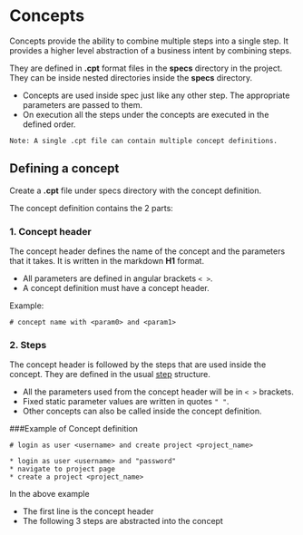 # Concepts

Concepts provide the ability to combine multiple steps into a single step. It provides a higher level abstraction of a business intent by combining steps.

They are defined in **.cpt** format files in the **specs** directory in the project. They can be inside nested directories inside the **specs** directory.

* Concepts are used inside spec just like any other step. The appropriate parameters are passed to them.
* On execution all the steps under the concepts are executed in the defined order.

````
Note: A single .cpt file can contain multiple concept definitions.
````

## Defining a concept
Create a **.cpt** file under specs directory with the concept definition.

The concept definition contains the 2 parts:

### 1. Concept header
The concept header defines the name of the concept and the parameters that it takes. It is written in the markdown **H1** format.

* All parameters are defined in angular brackets `< >`.
* A concept definition must have a concept header.

Example:
````
# concept name with <param0> and <param1>
````
### 2. Steps
The concept header is followed by the steps that are used inside the concept. They are defined in the usual [step](steps.md) structure.

* All the parameters used from the concept header will be in `< >` brackets.
* Fixed static parameter values are written in quotes `" "`.
* Other concepts can also be called inside the concept definition.

###Example of Concept definition
````
# login as user <username> and create project <project_name>

* login as user <username> and "password"
* navigate to project page
* create a project <project_name>
````

In the above example
* The first line is the concept header
* The following 3 steps are abstracted into the concept





